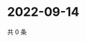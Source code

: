 # 2022-09-14

共 0 条

<!-- BEGIN WEIBO -->
<!-- 最后更新时间 Wed Sep 14 2022 23:18:46 GMT+0800 (China Standard Time) -->

<!-- END WEIBO -->

